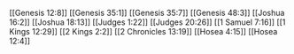 [[Genesis 12:8]]
[[Genesis 35:1]]
[[Genesis 35:7]]
[[Genesis 48:3]]
[[Joshua 16:2]]
[[Joshua 18:13]]
[[Judges 1:22]]
[[Judges 20:26]]
[[1 Samuel 7:16]]
[[1 Kings 12:29]]
[[2 Kings 2:2]]
[[2 Chronicles 13:19]]
[[Hosea 4:15]]
[[Hosea 12:4]]

